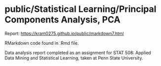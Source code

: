 # public/Statistical Learning/Principal Components Analysis, PCA

Report: https://kram0275.github.io/public/markdown7.html

RMarkdown code found in .Rmd file.

Data analysis report completed as an assignment for STAT 508: Applied Data Mining and Statistical Learning, taken at Penn State University.
